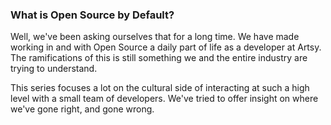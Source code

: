 ### What is Open Source by Default?

Well, we've been asking ourselves that for a long time. We have made working in and with Open Source a daily part
of life as a developer at Artsy. The ramifications of this is still something we and the entire industry are trying
to understand.

This series focuses a lot on the cultural side of interacting at such a high level with a small team of developers.
We've tried to offer insight on where we've gone right, and gone wrong.
